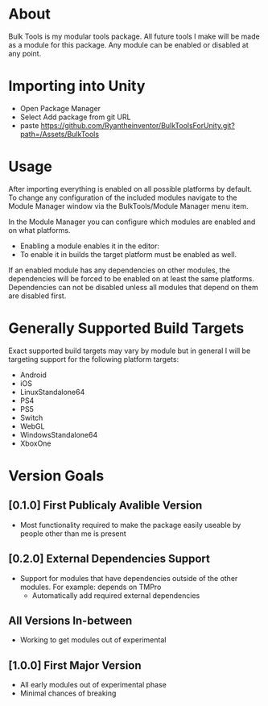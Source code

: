 # About
Bulk Tools is my modular tools package. All future tools I make will be made as a module for this package. Any module can be enabled or disabled at any point. 

# Importing into Unity
- Open Package Manager
- Select Add package from git URL
- paste https://github.com/Ryantheinventor/BulkToolsForUnity.git?path=/Assets/BulkTools

# Usage
After importing everything is enabled on all possible platforms by default. To change any configuration of the included modules navigate to the Module Manager window via the BulkTools/Module Manager menu item. 

In the Module Manager you can configure which modules are enabled and on what platforms.
- Enabling a module enables it in the editor:
- To enable it in builds the target platform must be enabled as well.

If an enabled module has any dependencies on other modules, the dependencies will be forced to be enabled on at least the same platforms. Dependencies can not be disabled unless all modules that depend on them are disabled first.

# Generally Supported Build Targets
Exact supported build targets may vary by module but in general I will be targeting support for the following platform targets:
- Android
- iOS
- LinuxStandalone64
- PS4
- PS5
- Switch
- WebGL
- WindowsStandalone64
- XboxOne

# Version Goals

## [0.1.0] First Publicaly Avalible Version
- Most functionality required to make the package easily useable by people other than me is present

## [0.2.0] External Dependencies Support
- Support for modules that have dependencies outside of the other modules. For example: depends on TMPro
  - Automatically add required external dependencies
  

## All Versions In-between
- Working to get modules out of experimental

## [1.0.0] First Major Version
- All early modules out of experimental phase
- Minimal chances of breaking